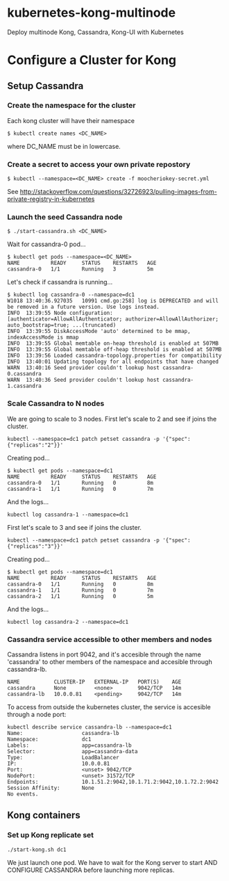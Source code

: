 # kubernetes-kong-multinode
Deploy multinode Kong, Cassandra, Kong-UI with Kubernetes 

# Configure a Cluster for Kong

## Setup Cassandra
### Create the namespace for the cluster

Each kong cluster will have their namespace

```
$ kubectl create names <DC_NAME>
```

where DC_NAME must be in lowercase.

### Create a secret to access your own private repostory

```
$ kubectl --namespace=<DC_NAME> create -f moocheriokey-secret.yml 
```

See http://stackoverflow.com/questions/32726923/pulling-images-from-private-registry-in-kubernetes

### Launch the seed Cassandra node

```
$ ./start-cassandra.sh <DC_NAME>
```

Wait for cassandra-0 pod...

```
$ kubectl get pods --namespace=<DC_NAME>
NAME          READY     STATUS    RESTARTS   AGE
cassandra-0   1/1       Running   3          5m

```

Let's check if cassandra is running...

```
$ kubectl log cassandra-0 --namespace=dc1
W1018 13:40:36.927035   10991 cmd.go:258] log is DEPRECATED and will be removed in a future version. Use logs instead.
INFO  13:39:55 Node configuration:[authenticator=AllowAllAuthenticator; authorizer=AllowAllAuthorizer; auto_bootstrap=true; ...(truncated)
INFO  13:39:55 DiskAccessMode 'auto' determined to be mmap, indexAccessMode is mmap
INFO  13:39:55 Global memtable on-heap threshold is enabled at 507MB
INFO  13:39:55 Global memtable off-heap threshold is enabled at 507MB
INFO  13:39:56 Loaded cassandra-topology.properties for compatibility
INFO  13:40:01 Updating topology for all endpoints that have changed
WARN  13:40:16 Seed provider couldn't lookup host cassandra-0.cassandra
WARN  13:40:36 Seed provider couldn't lookup host cassandra-1.cassandra
```

### Scale Cassandra to N nodes

We are going to scale to 3 nodes. First let's scale to 2 and see if joins the cluster.

```
kubectl --namespace=dc1 patch petset cassandra -p '{"spec":{"replicas":"2"}}'
```

Creating pod...
```
$ kubectl get pods --namespace=dc1
NAME          READY     STATUS    RESTARTS   AGE
cassandra-0   1/1       Running   0          8m
cassandra-1   1/1       Running   0          7m
```

And the logs...
```
kubectl log cassandra-1 --namespace=dc1
```

First let's scale to 3 and see if joins the cluster.

```
kubectl --namespace=dc1 patch petset cassandra -p '{"spec":{"replicas":"3"}}'
```

Creating pod...
```
$ kubectl get pods --namespace=dc1
NAME          READY     STATUS    RESTARTS   AGE
cassandra-0   1/1       Running   0          8m
cassandra-1   1/1       Running   0          7m   
cassandra-2   1/1       Running   0          5m
```

And the logs...
```
kubectl log cassandra-2 --namespace=dc1
```

### Cassandra service accessible to other members and nodes

Cassandra listens in port 9042, and it's accesible through the name 'cassandra' to other members of the namespace and accesible through cassandra-lb.

```$ kubectl get services --namespace=dc1
NAME           CLUSTER-IP   EXTERNAL-IP   PORT(S)    AGE
cassandra      None         <none>        9042/TCP   14m
cassandra-lb   10.0.0.81    <pending>     9042/TCP   14m
```
To access from outside the kubernetes cluster, the service is accesible through a node port:

```
kubectl describe service cassandra-lb --namespace=dc1
Name:                   cassandra-lb
Namespace:              dc1
Labels:                 app=cassandra-lb
Selector:               app=cassandra-data
Type:                   LoadBalancer
IP:                     10.0.0.81
Port:                   <unset> 9042/TCP
NodePort:               <unset> 31572/TCP
Endpoints:              10.1.51.2:9042,10.1.71.2:9042,10.1.72.2:9042
Session Affinity:       None
No events.
```

## Kong containers

### Set up Kong replicate set

```
./start-kong.sh dc1
```

We just launch one pod. We have to wait for the Kong server to start AND CONFIGURE CASSANDRA before launching more replicas.

```
```
